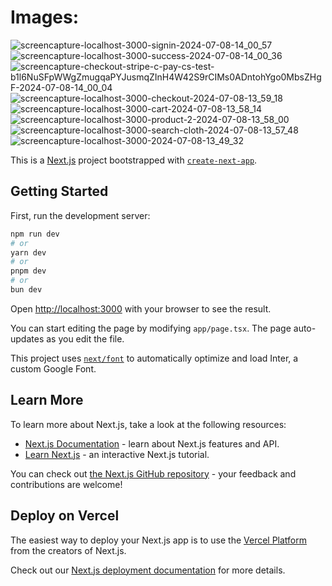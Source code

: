 # Images:

![screencapture-localhost-3000-signin-2024-07-08-14_00_57](https://github.com/adarsh206/e-commerce/assets/76390366/02f9fc72-c1ca-4753-b115-3b9dbd02aaa4)
![screencapture-localhost-3000-success-2024-07-08-14_00_36](https://github.com/adarsh206/e-commerce/assets/76390366/82bda17f-6360-47b4-90f0-3a6c84395e35)
![screencapture-checkout-stripe-c-pay-cs-test-b1l6NuSFpWWgZmugqaPYJusmqZInH4W42S9rCIMs0ADntohYgo0MbsZHgF-2024-07-08-14_00_04](https://github.com/adarsh206/e-commerce/assets/76390366/dfc259af-6e0e-4597-a86e-7d1106e7fbaf)
![screencapture-localhost-3000-checkout-2024-07-08-13_59_18](https://github.com/adarsh206/e-commerce/assets/76390366/e0c31f57-da87-417e-9945-44ac83ca9f04)
![screencapture-localhost-3000-cart-2024-07-08-13_58_14](https://github.com/adarsh206/e-commerce/assets/76390366/0c977b51-256d-4f03-9a80-16a7618ec789)
![screencapture-localhost-3000-product-2-2024-07-08-13_58_00](https://github.com/adarsh206/e-commerce/assets/76390366/b3fc9bc8-fb31-4b36-86f3-b5f034cde069)
![screencapture-localhost-3000-search-cloth-2024-07-08-13_57_48](https://github.com/adarsh206/e-commerce/assets/76390366/eaa92a5e-3fd4-4052-a7aa-04ade4c29d59)
![screencapture-localhost-3000-2024-07-08-13_49_32](https://github.com/adarsh206/e-commerce/assets/76390366/3f399d09-b039-4f39-8836-7586b0cdf042)













This is a [Next.js](https://nextjs.org/) project bootstrapped with [`create-next-app`](https://github.com/vercel/next.js/tree/canary/packages/create-next-app).

## Getting Started

First, run the development server:

```bash
npm run dev
# or
yarn dev
# or
pnpm dev
# or
bun dev
```

Open [http://localhost:3000](http://localhost:3000) with your browser to see the result.

You can start editing the page by modifying `app/page.tsx`. The page auto-updates as you edit the file.

This project uses [`next/font`](https://nextjs.org/docs/basic-features/font-optimization) to automatically optimize and load Inter, a custom Google Font.

## Learn More

To learn more about Next.js, take a look at the following resources:

- [Next.js Documentation](https://nextjs.org/docs) - learn about Next.js features and API.
- [Learn Next.js](https://nextjs.org/learn) - an interactive Next.js tutorial.

You can check out [the Next.js GitHub repository](https://github.com/vercel/next.js/) - your feedback and contributions are welcome!

## Deploy on Vercel

The easiest way to deploy your Next.js app is to use the [Vercel Platform](https://vercel.com/new?utm_medium=default-template&filter=next.js&utm_source=create-next-app&utm_campaign=create-next-app-readme) from the creators of Next.js.

Check out our [Next.js deployment documentation](https://nextjs.org/docs/deployment) for more details.

